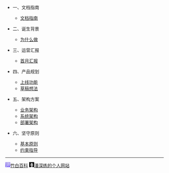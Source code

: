 <!-- zh-cn/_sidebar.md -->

* 一、文档指南

  * [文档指南](/zh-cn/README.md)

* 二、诞生背景

  * [为什么做](/zh-cn/02-01-why.md)

* 三、运营汇报

  * [首月汇报](/zh-cn/03-01-first-monthly-report.md)

* 四、产品规划

  * [上线功能](/zh-cn/04-01-product-online.md)
  * [草稿想法](/zh-cn/04-02-idea-uncheck.md)

* 五、架构方案

  * [业务架构](/zh-cn/05-01-biz-architecture.md)
  * [系统架构](/zh-cn/05-02-sys-architecture.md)
  * [部署架构](/zh-cn/05-03-dep-architecture.md)

* 六、坚守原则

  * [基本原则](/zh-cn/06-01-basic-principles.md)
  * [约束指导](/zh-cn/06-02-constraint-guidance.md)

---

<a href="http://www.zhubai.wiki/" target="_blank" rel="noopener" title="竹白百科"><img src="/_media/zhubai_wiki.png">竹白百科</a>
<a href="http://www.panshenlian.com/" target="_blank" rel="noopener" title="潘深练的个人网站"><img src="/_media/panshenlian.png">潘深练的个人网站</a>